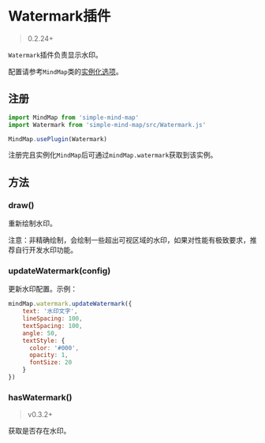 # Watermark插件

> 0.2.24+

`Watermark`插件负责显示水印。

配置请参考`MindMap`类的[实例化选项](/mind-map/#/doc/zh/constructor)。

## 注册

```js
import MindMap from 'simple-mind-map'
import Watermark from 'simple-mind-map/src/Watermark.js'

MindMap.usePlugin(Watermark)
```

注册完且实例化`MindMap`后可通过`mindMap.watermark`获取到该实例。

## 方法

### draw()

重新绘制水印。

注意：非精确绘制，会绘制一些超出可视区域的水印，如果对性能有极致要求，推荐自行开发水印功能。

### updateWatermark(config)

更新水印配置。示例：

```js
mindMap.watermark.updateWatermark({
    text: '水印文字',
    lineSpacing: 100,
    textSpacing: 100,
    angle: 50,
    textStyle: {
      color: '#000',
      opacity: 1,
      fontSize: 20
    }
})
```

### hasWatermark()

> v0.3.2+

获取是否存在水印。